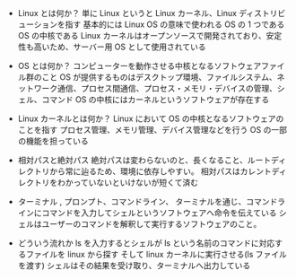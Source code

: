 - Linux とは何か？
  単に Linux というと Linux カーネル、Linux ディストリビューションを指す
  基本的には Linux OS の意味で使われる
  OS の 1 つである
  OS の中核である Linux カーネルはオープンソースで開発されており、安定性も高いため、サーバー用 OS として使用されている

- OS とは何か？
  コンピューターを動作させる中核となるソフトウェアファイル群のこと
  OS が提供するものはデスクトップ環境、ファイルシステム、ネットワーク通信、プロセス間通信、プロセス・メモリ・デバイスの管理、シェル、コマンド
  OS の中核にはカーネルというソフトウェアが存在する

- Linux カーネルとは何か？
  Linux において OS の中核となるソフトウェアのことを指す
  プロセス管理、メモリ管理、デバイス管理などを行う
  OS の一部の機能を担っている

- 相対パスと絶対パス
  絶対パスは変わらないのと、長くなること、ルートディレクトリから常に辿るため、環境に依存しやすい。
  相対パスはカレントディレクトリをわかっていないといけないが短くて済む

- ターミナル , プロンプト、コマンドライン、
  ターミナルを通じ、コマンドラインにコマンドを入力してシェルというソフトウェアへ命令を伝えている
  シェルはユーザーのコマンドを解釈して実行するソフトウェアのこと。

- どういう流れか
  ls を入力するとシェルが ls という名前のコマンドに対応するファイルを linux から探す
  そして linux カーネルに実行させる(ls ファイルを渡す)
  シェルはその結果を受け取り、ターミナルへ出力している


